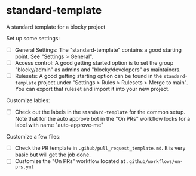 # standard-template
A standard template for a blocky project

Set up some settings:
- [ ] General Settings: The "standard-template" contains a good starting point.
  See "Settings > General".
- [ ] Access control: A good getting started option is to set the group
  "blocky/admin" as admins and "blocky/developers" as maintainers.
- [ ] Rulesets: A good getting starting option can be found in the
  `standard-template` project under "Settings > Rules > Rulesets > Merge to
  main".  You can export that ruleset and import it into your new project.

Customize lables:
- [ ] Check out the labels in the `standard-template` for the common setup.
  Note that for the auto approve bot in the "On PRs" workflow looks for a label
  with name "auto-approve-me"

Customize a few files:
- [ ] Check the PR template in `.gihub/pull_request_template.md`.  It is very
  basic but will get the job done.
- [ ] Customize the "On PRs" workflow located at `.github/workflows/on-prs.yml`
